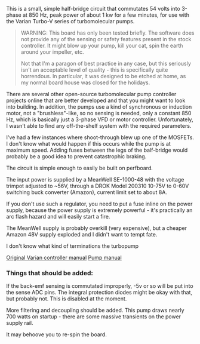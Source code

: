 
This is a small, simple half-bridge circuit that commutates 54 volts into 3-phase at 850 Hz, peak power of about 1 kw for a few minutes, for use with the Varian Turbo-V series of turbomolecular pumps. 

> WARNING: This board has only been tested briefly. The software does not provide any of the sensing or safety features present in the stock controller. It might blow up your pump, kill your cat, spin the earth around your impeller, etc.
>
> Not that I'm a paragon of best practice in any case, but this seriously isn't an acceptable level of quality - this is
specifically quite horrendous. In particular, it was designed to be etched at home, as my normal board house was closed for the holidays.

There are several other open-source turbomolecular pump controller projects online that are better developed and that you might want to look into building. In addition, the pumps use a kind of synchronous or induction motor, not a "brushless"-like, so no sensing is needed, only a constant 850 Hz, which is basically just a 3-phase VFD or motor controller. Unfortunately, I wasn't able to find any off-the-shelf system with the required parameters.

I've had a few instances where shoot-through blew up one of the MOSFETs. I don't know what would happen if this occurs while the pump is at maximum speed. Adding fuses between the legs of the balf-bridge would probably be a good idea to prevent catastrophic braking.

The circuit is simple enough to easily be built on perfboard.

The input power is supplied by a MeanWell SE-1000-48 with the voltage trimpot adjusted to ~56V, through a DROK Model 200310 10-75V to 0-60V switching buck converter (Amazon), current limit set to about 8A. 

If you don't use such a regulator, you need to put a fuse inline on the power supply, because the power supply is extremely powerful - it's practically an arc flash hazard and will easily start a fire.

The MeanWell supply is probably overkill (very expensive), but a cheaper Amazon 48V supply exploded and I didn't want to tempt fate.

I don't know what kind of terminations the turbopump 

[Original Varian controller manual](references/Varian_V200_controller.pdf)
[Pump manual](references/Varian_V200_turbo_pump.pdf)

### Things that should be added:

If the back-emf sensing is commutated improperly, -5v or so will be put into the sense ADC pins. The integral protection diodes might be okay with that, but probably not. This is disabled at the moment.

More filtering and decoupling should be added. This pump draws nearly 700 watts on startup - there are some massive transients on the power supply rail.

It may behoove you to re-spin the board.






